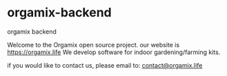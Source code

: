 # orgamix-backend
orgamix backend

Welcome to the Orgamix open source project. our website is https://orgamix.life
We develop software for indoor gardening/farming kits. 

if you would like to contact us, please email to: contact@orgamix.life

